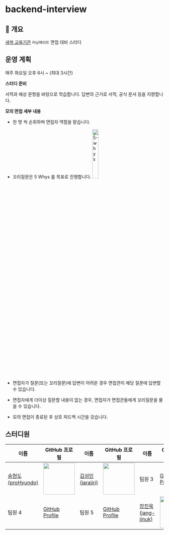 # backend-interview

## 📌 개요

[새싹 교육기관](https://sesac.seoul.kr/common/greeting.do) `러닝메이트` 면접 대비 스터디


## 운영 계획

매주 화요일 오후 6시 ~ (최대 3시간)

**스터디 준비**

서적과 예상 문항을 바탕으로 학습합니다.
답변의 근거로 서적, 공식 문서 등을 지향합니다.

**모의 면접 세부 내용**

- 한 명 씩 순회하며 면접자 역할을 맡습니다.
- 꼬리질문은 5 Whys 를 목표로 진행합니다.
  <img src="https://github.com/user-attachments/assets/1e09bd44-528c-4924-9783-cda686a93daa" alt="5-whys" width="20%">

- 면접자가 질문(또는 꼬리질문)에 답변이 어려운 경우 면접관이 해당 질문에 답변할 수 있습니다.
- 면접자에게 더이상 질문할 내용이 없는 경우, 면접자가 면접관들에게 꼬리질문을 물을 수 있습니다.
- 모의 면접이 종료된 후 상호 피드백 시간을 갖습니다.

## 스터디원

| 이름       | GitHub 프로필                               | 이름       | GitHub 프로필                               | 이름       | GitHub 프로필                               |
|------------|---------------------------------------------|------------|---------------------------------------------|------------|---------------------------------------------|
| [송현도(proHyundo)](https://github.com/proHyundo)     | <img src="https://github.com/proHyundo.png" width="100">  | [김성민(jarajiri)](https://github.com/jarajiri)     | <img src="https://github.com/jarajiri.png" width="100">  | 팀원 3     | [GitHub Profile](https://github.com/HyungJun-An)  | <img src="https://github.com/HyungJun-An.png" width="100">
| 팀원 4     | [GitHub Profile](https://github.com/team4)  | 팀원 5     | [GitHub Profile](https://github.com/team5)  | [장진욱(jang-jinuk)](https://github.com/jang-jinuk)     | <img src="https://github.com/jang-jinuk.png" width="100"  > |
